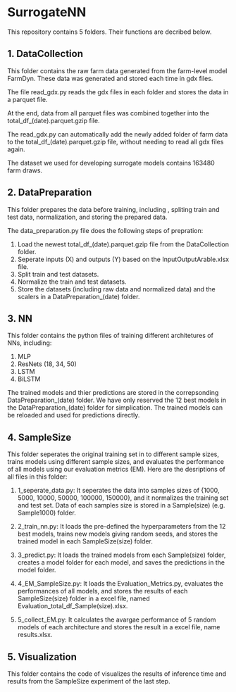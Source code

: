 # SurrogateNN
This repository contains 5 folders. Their functions are decribed below.
## 1. DataCollection
This folder contains the raw farm data generated from the farm-level model FarmDyn. These data was generated and stored each time in gdx files. 

The file read_gdx.py reads the gdx files in each folder and stores the data in a parquet file. 

At the end, data from all parquet files was combined together into the total_df_(date).parquet.gzip file.

The read_gdx.py can automatically add the newly added folder of farm data to the total_df_(date).parquet.gzip file, without needing to read all gdx files again.

The dataset we used for developing surrogate models contains 163480 farm draws. 
 
## 2. DataPreparation
This folder prepares the data before training, including , spliting train and test data, normalization, and storing the prepared data. 

The data_preparation.py file does the following steps of prepration: 
1) Load the newest total_df_(date).parquet.gzip file from the DataCollection folder.
2) Seperate inputs (X) and outputs (Y) based on the InputOutputArable.xlsx file.
3) Split train and test datasets.
4) Normalize the train and test datasets.
5) Store the datasets (including raw data and normalized data) and the scalers in a DataPreparation_(date) folder. 

## 3. NN
This folder contains the python files of training different architetures of NNs, including:
1) MLP
2) ResNets (18, 34, 50)
3) LSTM
4) BiLSTM

The trained models and thier predictions are stored in the correpsonding DataPreparation_(date) folder. We have only reserved the 12 best models in the DataPreparation_(date) folder for simplication. The trained models can be reloaded and used for predictions directly. 

## 4. SampleSize
This folder seperates the original training set in to different sample sizes, trains models using different sample sizes, and evaluates the performance of all models using our evaluation metrics (EM). Here are the desriptions of all files in this folder:
1) 1_seperate_data.py: It seperates the data into samples sizes of {1000, 5000, 10000, 50000, 100000, 150000}, and it normalizes the training set and test set. Data of each samples size is stored in a Sample(size) (e.g. Sample1000) folder.

2) 2_train_nn.py: It loads the pre-defined the hyperparameters from the 12 best models, trains new models giving random seeds, and stores the trained model in each SampleSize(size) folder. 

3) 3_predict.py: It loads the trained models from each Sample(size) folder, creates a model folder for each model, and saves the predictions in the  model folder. 

4) 4_EM_SampleSize.py: It loads the Evaluation_Metrics.py, evaluates the performances of all models, and stores the results of each SampleSize(size) folder in a excel file, named Evaluation_total_df_Sample(size).xlsx.

5) 5_collect_EM.py: It calculates the avargae performance of 5 random models of each architecture and stores the result in a excel file, name results.xlsx.

## 5. Visualization
This folder contains the code of visualizes the results of inference time and results from the SampleSize experiment of the last step. 
